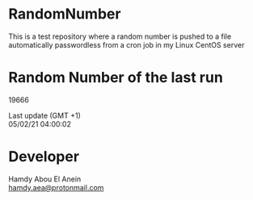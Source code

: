 # RandomNumber    
This is a test repository where a random number is pushed to a file automatically passwordless from a cron job in my Linux CentOS server    
# Random Number of the last run   
19666
      
Last update (GMT +1)    
05/02/21 04:00:02
# Developer    
Hamdy Abou El Anein   
hamdy.aea@protonmail.com
